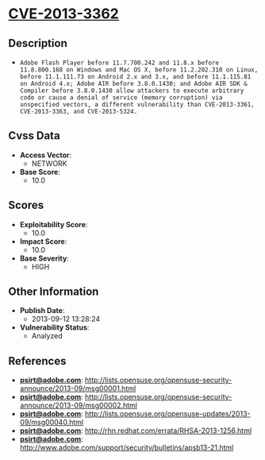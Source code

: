 
# [CVE-2013-3362](https://cve.mitre.org/cgi-bin/cvename.cgi?name=CVE-2013-3362)

## Description

- `Adobe Flash Player before 11.7.700.242 and 11.8.x before 11.8.800.168 on Windows and Mac OS X, before 11.2.202.310 on Linux, before 11.1.111.73 on Android 2.x and 3.x, and before 11.1.115.81 on Android 4.x; Adobe AIR before 3.8.0.1430; and Adobe AIR SDK & Compiler before 3.8.0.1430 allow attackers to execute arbitrary code or cause a denial of service (memory corruption) via unspecified vectors, a different vulnerability than CVE-2013-3361, CVE-2013-3363, and CVE-2013-5324.`

## Cvss Data

- **Access Vector**:
  - NETWORK
- **Base Score**:
  - 10.0

## Scores

- **Exploitability Score**:
  - 10.0
- **Impact Score**:
  - 10.0
- **Base Severity**:
  - HIGH

## Other Information

- **Publish Date**:
  - 2013-09-12 13:28:24
- **Vulnerability Status**:
  - Analyzed

## References

- **psirt@adobe.com**: http://lists.opensuse.org/opensuse-security-announce/2013-09/msg00001.html
- **psirt@adobe.com**: http://lists.opensuse.org/opensuse-security-announce/2013-09/msg00002.html
- **psirt@adobe.com**: http://lists.opensuse.org/opensuse-updates/2013-09/msg00040.html
- **psirt@adobe.com**: http://rhn.redhat.com/errata/RHSA-2013-1256.html
- **psirt@adobe.com**: http://www.adobe.com/support/security/bulletins/apsb13-21.html
